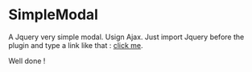 SimpleModal
===========

A Jquery very simple modal. Usign Ajax.
Just import Jquery before the plugin and type a link like that :
<a href="link/to/your/modal" class="modal">click me</a>.

Well done !
